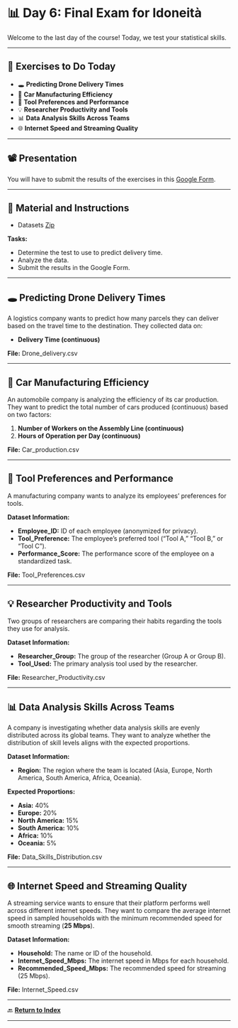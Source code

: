 # 📊 **Day 6: Final Exam for Idoneità**

Welcome to the last day of the course! Today, we test your statistical skills.

---

## 💂️ **Exercises to Do Today**

- 🕳️ **Predicting Drone Delivery Times**
- 🚗 **Car Manufacturing Efficiency**
- 🔧 **Tool Preferences and Performance**
- 💡 **Researcher Productivity and Tools**
- 📊 **Data Analysis Skills Across Teams**
- 🌐 **Internet Speed and Streaming Quality**

---

## 📽️ **Presentation**

You will have to submit the results of the exercises in this [Google Form](https://docs.google.com/forms/d/e/1FAIpQLScuXGuG092avrO7h0c7RdpLX3UIyfdUIrcam2yrXvHk-Rg5kg/viewform?usp=header).

---

## 📂 **Material and Instructions**

- Datasets [Zip](dataset/Exercises_day6.zip)
  
 **Tasks:**

- Determine the test to use to predict delivery time.
- Analyze the data.
- Submit the results in the Google Form.

---

## 🕳️ Predicting Drone Delivery Times

A logistics company wants to predict how many parcels they can deliver based on the travel time to the destination. They collected data on:

- **Delivery Time (continuous)**

**File:** Drone\_delivery.csv

---

## 🚗 Car Manufacturing Efficiency

An automobile company is analyzing the efficiency of its car production. They want to predict the total number of cars produced (continuous) based on two factors:

1. **Number of Workers on the Assembly Line (continuous)**
2. **Hours of Operation per Day (continuous)**

**File:** Car\_production.csv

---

## 🔧 Tool Preferences and Performance

A manufacturing company wants to analyze its employees’ preferences for tools.

**Dataset Information:**

- **Employee\_ID:** ID of each employee (anonymized for privacy).
- **Tool\_Preference:** The employee’s preferred tool (“Tool A,” “Tool B,” or “Tool C”).
- **Performance\_Score:** The performance score of the employee on a standardized task.

**File:** Tool\_Preferences.csv

---

## 💡 Researcher Productivity and Tools

Two groups of researchers are comparing their habits regarding the tools they use for analysis.

**Dataset Information:**

- **Researcher\_Group:** The group of the researcher (Group A or Group B).
- **Tool\_Used:** The primary analysis tool used by the researcher.

**File:** Researcher\_Productivity.csv

---

## 📊 Data Analysis Skills Across Teams

A company is investigating whether data analysis skills are evenly distributed across its global teams. They want to analyze whether the distribution of skill levels aligns with the expected proportions.

**Dataset Information:**

- **Region:** The region where the team is located (Asia, Europe, North America, South America, Africa, Oceania).

**Expected Proportions:**

- **Asia:** 40%
- **Europe:** 20%
- **North America:** 15%
- **South America:** 10%
- **Africa:** 10%
- **Oceania:** 5%

**File:** Data\_Skills\_Distribution.csv

---

## 🌐 Internet Speed and Streaming Quality

A streaming service wants to ensure that their platform performs well across different internet speeds. They want to compare the average internet speed in sampled households with the minimum recommended speed for smooth streaming (**25 Mbps**).

**Dataset Information:**

- **Household:** The name or ID of the household.
- **Internet\_Speed\_Mbps:** The internet speed in Mbps for each household.
- **Recommended\_Speed\_Mbps:** The recommended speed for streaming (25 Mbps).

**File:** Internet\_Speed.csv

---

🔙 **[Return to Index](index.md)**

---

